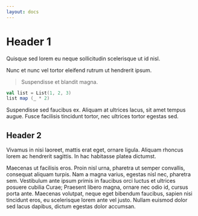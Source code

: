 ```yaml
---
layout: docs
---
```


# Header 1

Quisque sed lorem eu neque sollicitudin scelerisque ut id nisl. 

Nunc et nunc vel tortor eleifend rutrum ut hendrerit ipsum. 

> Suspendisse et blandit magna.

```scala
val list = List(1, 2, 3)
list map (_ * 2)
```

Suspendisse sed faucibus ex. Aliquam at ultrices lacus, sit amet tempus augue. Fusce facilisis tincidunt tortor, nec ultrices tortor egestas sed. 

## Header 2

Vivamus in nisi laoreet, mattis erat eget, ornare ligula. Aliquam rhoncus lorem ac hendrerit sagittis. In hac habitasse platea dictumst. 

Maecenas ut facilisis eros. Proin nisl urna, pharetra ut semper convallis, consequat aliquam turpis. Nam a magna varius, egestas nisl nec, pharetra sem. Vestibulum ante ipsum primis in faucibus orci luctus et ultrices posuere cubilia Curae; Praesent libero magna, ornare nec odio id, cursus porta ante. Maecenas volutpat, neque eget bibendum faucibus, sapien nisi tincidunt eros, eu scelerisque lorem ante vel justo. Nullam euismod dolor sed lacus dapibus, dictum egestas dolor accumsan.
